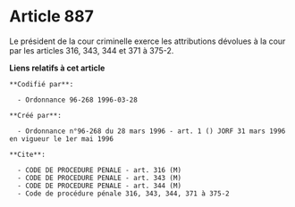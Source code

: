 # Article 887

Le président de la cour criminelle exerce les attributions dévolues à la cour par les articles 316, 343, 344 et 371 à 375-2.

**Liens relatifs à cet article**

	**Codifié par**:

	  - Ordonnance 96-268 1996-03-28

	**Créé par**:

	  - Ordonnance n°96-268 du 28 mars 1996 - art. 1 () JORF 31 mars 1996 en vigueur le 1er mai 1996

	**Cite**:

	  - CODE DE PROCEDURE PENALE - art. 316 (M)
	  - CODE DE PROCEDURE PENALE - art. 343 (M)
	  - CODE DE PROCEDURE PENALE - art. 344 (M)
	  - Code de procédure pénale 316, 343, 344, 371 à 375-2
